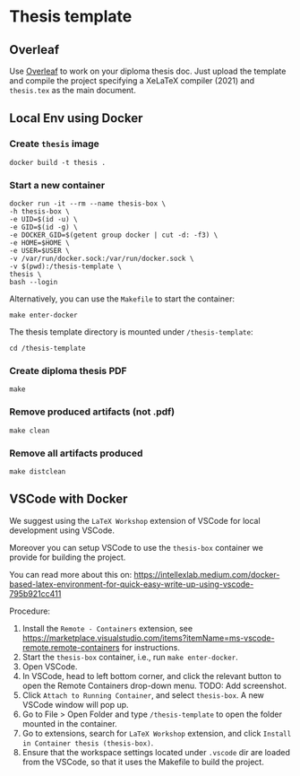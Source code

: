 # Thesis template

## Overleaf

Use [Overleaf](https://www.overleaf.com/) to work on your diploma thesis doc.
Just upload the template and compile the project specifying a XeLaTeX compiler (2021)
and `thesis.tex` as the main document.

## Local Env using Docker

### Create `thesis` image

```
docker build -t thesis .
```

### Start a new container

```
docker run -it --rm --name thesis-box \
-h thesis-box \
-e UID=$(id -u) \
-e GID=$(id -g) \
-e DOCKER_GID=$(getent group docker | cut -d: -f3) \
-e HOME=$HOME \
-e USER=$USER \
-v /var/run/docker.sock:/var/run/docker.sock \
-v $(pwd):/thesis-template \
thesis \
bash --login
```

Alternatively, you can use the `Makefile` to start the container:

```
make enter-docker
```

The thesis template directory is mounted under `/thesis-template`:

```
cd /thesis-template
```

### Create diploma thesis PDF

```
make
```

### Remove produced artifacts (not .pdf)

```
make clean
```

### Remove all artifacts produced

```
make distclean
```

## VSCode with Docker

We suggest using the `LaTeX Workshop` extension of VSCode for local development
using VSCode.

Moreover you can setup VSCode to use the `thesis-box` container we provide for
building the project.

You can read more about this on:
https://intellexlab.medium.com/docker-based-latex-environment-for-quick-easy-write-up-using-vscode-795b921cc411


Procedure:
1. Install the `Remote - Containers` extension, see https://marketplace.visualstudio.com/items?itemName=ms-vscode-remote.remote-containers
   for instructions.
2. Start the `thesis-box` container, i.e., run `make enter-docker`.
3. Open VSCode.
4. In VSCode, head to left bottom corner, and click the relevant button to open
   the Remote Containers drop-down menu. TODO: Add screenshot.
5. Click `Attach to Running Container`, and select `thesis-box`. A new VSCode
   window will pop up.
6. Go to File > Open Folder and type `/thesis-template` to open the folder
   mounted in the container.
7. Go to extensions, search for `LaTeX Workshop` extension, and click `Install
   in Container thesis (thesis-box)`.
8. Ensure that the workspace settings located under `.vscode` dir are loaded
   from the VSCode, so that it uses the Makefile to build the project.



